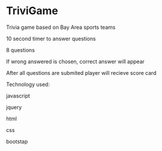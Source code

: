 # TriviGame

Trivia game based on Bay Area sports teams

10 second timer to answer questions

8 questions

If wrong answered is chosen, correct answer will appear

After all questions are submited player will recieve score card

Technology used:

javascript

jquery

html

css

bootstap
